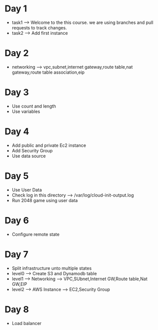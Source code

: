 # Day 1
+ task1 --> Welcome to the this course. we are using branches and pull requests to track changes. 
+ task2 --> Add first instance
# Day 2
+ networking --> vpc,subnet,internet gateway,route table,nat gateway,route table association,eip
# Day 3
+ Use count and length
+ Use variables
# Day 4
+ Add public and private Ec2 instance
+ Add Security Group 
+ Use data source
# Day 5
+ Use User Data 
+ Check log in this directory --> /var/log/cloud-init-output.log
+ Run 2048 game using user data
# Day 6
+ Configure remote state
# Day 7
+ Split infrastructure unto multiple states
+ level0 --> Create S3 and Dynamodb table
+ level1 --> Networking --> VPC,SUbnet,Internet GW,Route table,Nat GW,EIP
+ level2 --> AWS Instance --> EC2,Security Group
# Day 8
+ Load balancer
